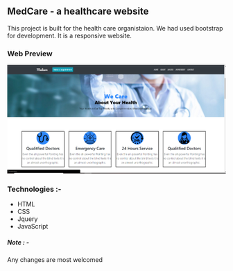 ## **MedCare** - a healthcare website

This project is built for the health care organistaion. We had used bootstrap for development. It is a responsive website.

### Web Preview
<img src="Medcare.PNG" alt="website preview">

### Technologies :-
<ul>
<li>HTML</li>
<li>CSS</li>
<li>Jquery</li>
<li>JavaScript</li></ul>

##### **Note** : -
Any changes are most welcomed